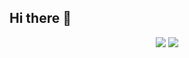 ## Hi there 👋

<p align = "center">
  <img src = "https://github-readme-stats.vercel.app/api?username=yanquankun&show_icons=true&theme=tokyonight&line_height=27">
  <img src = "https://github-readme-stats.vercel.app/api/top-langs/?username=yanquankun&theme=radical">
</p>
